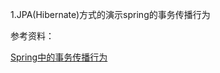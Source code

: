 1.JPA(Hibernate)方式的演示spring的事务传播行为

参考资料：

[Spring中的事务传播行为](https://www.cnblogs.com/happy4java/p/11206804.html)